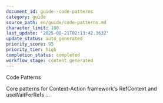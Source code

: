```yaml
---
document_id: guide--code-patterns
category: guide
source_path: en/guide/code-patterns.md
character_limit: 100
last_update: '2025-08-21T02:13:42.363Z'
update_status: auto_generated
priority_score: 95
priority_tier: high
completion_status: completed
workflow_stage: content_generated
---
```

Code Patterns

Core patterns for Context-Action framework's RefContext and useWaitForRefs ...
